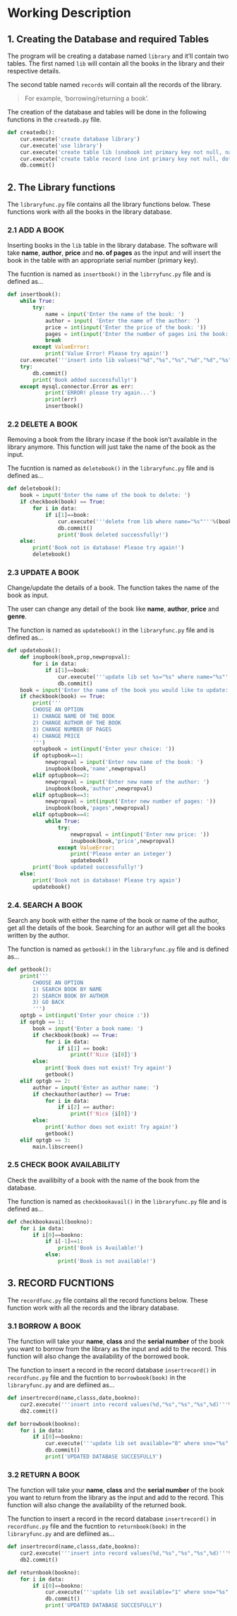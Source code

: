 # Working Description

## 1. Creating the Database and required Tables

The program will be creating a database named `library` and it’ll contain two tables. The first 
named `lib` will contain all the books in the library and their respective details.

The second table named `records` will contain all the records of the library. 

> For example, ‘borrowing/returning a book’. 

The creation of the database and tables will be done in the following functions in the `createdb.py` file.

``` python
def createdb():
    cur.execute('create database library')
    cur.execute('use library')
    cur.execute('create table lib (snobook int primary key not null, name varchar(30) not null, author varchar(30) not null, price int not null, pages int not null, available boolean not null);')
    cur.execute('create table record (sno int primary key not null, dofentry date not null, name varchar(30) not null, class varchar(10) not null, snobook int not null')
    db.commit()

```

## 2. The Library functions

The `libraryfunc.py` file contains all the library functions below. These functions work with all the books in the library database.

### 2.1 ADD A BOOK

Inserting books in the `lib` table in the library database. The software will take **name**,
**author**, **price** and **no. of pages** as the input and will insert the book in the table with an
appropriate serial number (primary key).

The fucntion is named as `insertbook()` in the `librryfunc.py` file and is defined as...

``` python
def insertbook():
    while True:
        try:
            name = input('Enter the name of the book: ')
            author = input( 'Enter the name of the author: ')
            price = int(input('Enter the price of the book: '))
            pages = int(input('Enter the number of pages ini the book: '))
            break
        except ValueError:
            print('Value Error! Please try again!')
    cur.execute('''insert into lib values("%d","%s","%s","%d","%d","%s")'''%(lenofdata+1,name,author,price,pages,'1'))
    try:
        db.commit()
        print('Book added successfully!')
    except mysql.connector.Error as err:
            print('ERROR! please try again...')
            print(err)
            insertbook()
```

### 2.2 DELETE A BOOK

Removing a book from the library incase if the book isn’t available in the library
anymore. This function will just take the name of the book as the input.

The fucntion is named as `deletebook()` in the `libraryfunc.py` file and is defined as...

``` python
def deletebook():
    book = input('Enter the name of the book to delete: ')
    if checkbook(book) == True:
        for i in data:
            if i[1]==book:
                cur.execute('''delete from lib where name="%s"'''%(book))
                db.commit()
                print('Book deleted successfully!')
    else:
        print('Book not in database! Please try again!')
        deletebook()
```

### 2.3 UPDATE A BOOK

Change/update the details of a book. The function takes the name of the book as input. 

The user can change any detail of the book like **name**, **author**, **price** and **genre**.

The function is named as `updatebook()` in the `libraryfunc.py` file and is defined as...

``` python
def updatebook():
    def inupbook(book,prop,newpropval):
        for i in data:
            if i[1]==book:
                cur.execute('''update lib set %s="%s" where name="%s"'''%(prop,newpropval,book))
                db.commit()
    book = input('Enter the name of the book you would like to update: ')
    if checkbook(book) == True:
        print('''
        CHOOSE AN OPTION
        1) CHANGE NAME OF THE BOOK
        2) CHANGE AUTHOR OF THE BOOK
        3) CHANGE NUMBER OF PAGES
        4) CHANGE PRICE
        ''')
        optupbook = int(input('Enter your choice: '))
        if optupbook==1:
            newpropval = input('Enter new name of the book: ')
            inupbook(book,'name',newpropval)
        elif optupbook==2:
            newpropval = input('Enter new name of the author: ')
            inupbook(book,'author',newpropval)
        elif optupbook==3:
            newpropval = int(input('Enter new number of pages: '))
            inupbook(book,'pages',newpropval)
        elif optupbook==4:
            while True:
                try:
                    newpropval = int(input('Enter new price: '))
                    inupbook(book,'price',newpropval)
                except ValueError:
                    print('Please enter an integer')
                    updatebook()
        print('Book updated successfully!')
    else:
        print('Book not in database! Please try again')
        updatebook()
```

### 2.4. SEARCH A BOOK 

Search any book with either the name of the book or name of the author, get all the details of the book. Searching for an author will get all the books written by the author.

The function is named as `getbook()` in the `libraryfunc.py` file and is defined as...

``` python
def getbook():
    print('''
        CHOOSE AN OPTION
        1) SEARCH BOOK BY NAME
        2) SEARCH BOOK BY AUTHOR
        3) GO BACK
        ''')
    optgb = int(input('Enter your choice :'))
    if optgb == 1:
        book = input('Enter a book name: ')
        if checkbook(book) == True:
            for i in data:
                if i[1] == book:
                    print(f'Nice {i[0]}')
        else:
            print('Book does not exist! Try again!')
            getbook()
    elif optgb == 2:
        author = input('Enter an author name: ')
        if checkauthor(author) == True:
            for i in data:
                if i[2] == author:
                    print(f'Nice {i[0]}')
        else:
            print('Author does not exist! Try again!')
            getbook()
    elif optgb == 3:
        main.libscreen()
```

### 2.5 CHECK BOOK AVAILABILITY

Check the availibilty of a book with the name of the book from the database.

The function is named as `checkbookavail()` in the `libraryfunc.py` file and is defined as...

``` python
def checkbookavail(bookno):
    for i in data:
        if i[0]==bookno:
            if i[-1]==1:
                print('Book is Available!')
            else:
                print('Book is not available!')
```

## 3. RECORD FUCNTIONS

The `recordfunc.py` file contains all the record functions below. These function work with all the records and the library database.

### 3.1 BORROW A BOOK

The function will take your **name**, **class** and the **serial number** of the book you want to borrow from the library as the input and add to the record. This function will also change the availability of the borrowed book. 

The function to insert a record in the record database `insertrecord()` in `recordfunc.py` file 
and the fucntion to `borrowbook(book)` in the `libraryfunc.py` and are defiined as...

``` python
def insertrecord(name,classs,date,bookno):
    cur2.execute('''insert into record values(%d,"%s","%s","%s",%d)'''%(lenofdata+1,date,name,classs,bookno))
    db2.commit()
```

``` python
def borrowbook(bookno):
    for i in data:
        if i[0]==bookno:
            cur.execute('''update lib set available="0" where sno="%s"'''%(bookno))
            db.commit()
            print('UPDATED DATABASE SUCCESFULLY')
```

### 3.2 RETURN A BOOK

The function will take your **name**, **class** and the **serial number** of the book you want to return from the library as the input and add to the record. This function will also change the availability of the returned book.

The function to insert a record in the record database `insertrecord()` in `recordfunc.py` file and the fucntion to `returnbook(book)` in the `libraryfunc.py` and are defiined as...

``` python
def insertrecord(name,classs,date,bookno):
    cur2.execute('''insert into record values(%d,"%s","%s","%s",%d)'''%(lenofdata+1,date,name,classs,bookno))
    db2.commit()
```

``` python
def returnbook(bookno):
    for i in data:
        if i[0]==bookno:
            cur.execute('''update lib set available="1" where sno="%s"'''%(bookno))
            db.commit()
            print('UPDATED DATABASE SUCCESFULLY')
```

